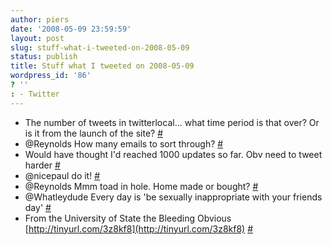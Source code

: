 ```yaml
---
author: piers
date: '2008-05-09 23:59:59'
layout: post
slug: stuff-what-i-tweeted-on-2008-05-09
status: publish
title: Stuff what I tweeted on 2008-05-09
wordpress_id: '86'
? ''
: - Twitter
---
```


  * The number of tweets in twitterlocal... what time period is that over? Or is it from the launch of the site? [#](http://twitter.com/pierskarsenbarg/statuses/807087547)
  * @Reynolds How many emails to sort through? [#](http://twitter.com/pierskarsenbarg/statuses/807100172)
  * Would have thought I'd reached 1000 updates so far. Obv need to tweet harder [#](http://twitter.com/pierskarsenbarg/statuses/807101528)
  * @nicepaul do it! [#](http://twitter.com/pierskarsenbarg/statuses/807117675)
  * @Reynolds Mmm toad in hole. Home made or bought? [#](http://twitter.com/pierskarsenbarg/statuses/807191235)
  * @Whatleydude Every day is 'be sexually inappropriate with your friends day' [#](http://twitter.com/pierskarsenbarg/statuses/807311246)
  * From the University of State the Bleeding Obvious [http://tinyurl.com/3z8kf8](http://tinyurl.com/3z8kf8) [#](http://twitter.com/pierskarsenbarg/statuses/807312597)

